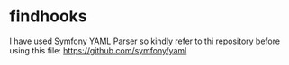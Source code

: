 # findhooks
I have used  Symfony YAML Parser so kindly refer to thi repository before using this file:
https://github.com/symfony/yaml

